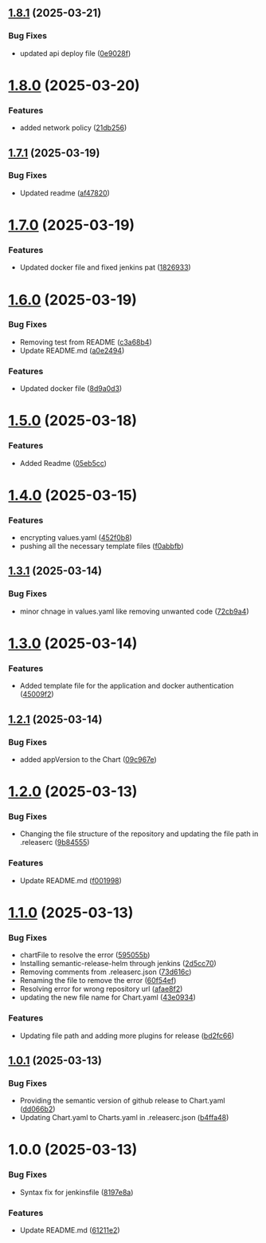 ## [1.8.1](https://github.com/csye7125-sp25-team05/helm-charts/compare/v1.8.0...v1.8.1) (2025-03-21)


### Bug Fixes

* updated api deploy file ([0e9028f](https://github.com/csye7125-sp25-team05/helm-charts/commit/0e9028fc7d363eff94582c78a21e47d31534beba))

# [1.8.0](https://github.com/csye7125-sp25-team05/helm-charts/compare/v1.7.1...v1.8.0) (2025-03-20)


### Features

* added network policy ([21db256](https://github.com/csye7125-sp25-team05/helm-charts/commit/21db256be716da31e370e284b48cd3dc03c93b3d))

## [1.7.1](https://github.com/csye7125-sp25-team05/helm-charts/compare/v1.7.0...v1.7.1) (2025-03-19)


### Bug Fixes

* Updated readme ([af47820](https://github.com/csye7125-sp25-team05/helm-charts/commit/af47820f5ea4888277e1b765d63444696f9edc1f))

# [1.7.0](https://github.com/csye7125-sp25-team05/helm-charts/compare/v1.6.0...v1.7.0) (2025-03-19)


### Features

* Updated docker file and fixed jenkins pat ([1826933](https://github.com/csye7125-sp25-team05/helm-charts/commit/182693365973cfb1007b6563e5c36b6391fe47a5))

# [1.6.0](https://github.com/csye7125-sp25-team05/helm-charts/compare/v1.5.0...v1.6.0) (2025-03-19)


### Bug Fixes

* Removing test from README ([c3a68b4](https://github.com/csye7125-sp25-team05/helm-charts/commit/c3a68b4c780d65a887ae67023c4be646583a4253))
* Update README.md ([a0e2494](https://github.com/csye7125-sp25-team05/helm-charts/commit/a0e2494e60ba6bd3797728550f6fa8f1efb37fd3))


### Features

* Updated docker file ([8d9a0d3](https://github.com/csye7125-sp25-team05/helm-charts/commit/8d9a0d3c4bcabe704619d6177ae8e0d7e12bcb2f))

# [1.5.0](https://github.com/csye7125-sp25-team05/helm-charts/compare/v1.4.0...v1.5.0) (2025-03-18)


### Features

* Added Readme ([05eb5cc](https://github.com/csye7125-sp25-team05/helm-charts/commit/05eb5cc5c7c2b0fae802c16b64e96a896c07f2d9))

# [1.4.0](https://github.com/csye7125-sp25-team05/helm-charts/compare/v1.3.1...v1.4.0) (2025-03-15)


### Features

* encrypting values.yaml ([452f0b8](https://github.com/csye7125-sp25-team05/helm-charts/commit/452f0b859fab4eae8c822d5c6145bc0ad7240d36))
* pushing all the necessary template files ([f0abbfb](https://github.com/csye7125-sp25-team05/helm-charts/commit/f0abbfb9c20ffb501ceb0859c988b6e1b5bdffe3))

## [1.3.1](https://github.com/csye7125-sp25-team05/helm-charts/compare/v1.3.0...v1.3.1) (2025-03-14)


### Bug Fixes

* minor chnage in values.yaml like removing unwanted code ([72cb9a4](https://github.com/csye7125-sp25-team05/helm-charts/commit/72cb9a49f804e2b3f595fe6235c41fbeca0f20be))

# [1.3.0](https://github.com/csye7125-sp25-team05/helm-charts/compare/v1.2.1...v1.3.0) (2025-03-14)


### Features

* Added template file for the application and docker authentication ([45009f2](https://github.com/csye7125-sp25-team05/helm-charts/commit/45009f2be3dff9e7283d85f8f85c917df550740b))

## [1.2.1](https://github.com/csye7125-sp25-team05/helm-charts/compare/v1.2.0...v1.2.1) (2025-03-14)


### Bug Fixes

* added appVersion to the Chart ([09c967e](https://github.com/csye7125-sp25-team05/helm-charts/commit/09c967e32a1a7df78ffc8f4bdad1833e294b0dfa))

# [1.2.0](https://github.com/csye7125-sp25-team05/helm-charts/compare/v1.1.0...v1.2.0) (2025-03-13)


### Bug Fixes

* Changing the file structure of the repository and updating the file path in .releaserc ([9b84555](https://github.com/csye7125-sp25-team05/helm-charts/commit/9b84555e52abcec4dbf470c6cd30a92773fad7cc))


### Features

* Update README.md ([f001998](https://github.com/csye7125-sp25-team05/helm-charts/commit/f001998b910fb89acf38222a16d36f83e6a9512d))

# [1.1.0](https://github.com/csye7125-sp25-team05/helm-charts/compare/v1.0.1...v1.1.0) (2025-03-13)


### Bug Fixes

* chartFile to resolve the error ([595055b](https://github.com/csye7125-sp25-team05/helm-charts/commit/595055b75e00bd1293cd0773bb12497718e66991))
* Installing semantic-release-helm through jenkins ([2d5cc70](https://github.com/csye7125-sp25-team05/helm-charts/commit/2d5cc70dec989a94c4af8dfeb724fbb3b30eb7c0))
* Removing comments  from .releaserc.json ([73d616c](https://github.com/csye7125-sp25-team05/helm-charts/commit/73d616cdf4f57bedb1b8ffa32421afa52b3f1071))
* Renaming the file to remove the error ([60f54ef](https://github.com/csye7125-sp25-team05/helm-charts/commit/60f54efc6839a1e929138dada7b1d0e7fe1294a4))
* Resolving error for wrong repository url ([afae8f2](https://github.com/csye7125-sp25-team05/helm-charts/commit/afae8f2087276506128541d84760706702f90772))
* updating the new file name for Chart.yaml ([43e0934](https://github.com/csye7125-sp25-team05/helm-charts/commit/43e09349a44663d3ea0c0eea291fd1c036dc5d72))


### Features

* Updating file path and adding more plugins for release ([bd2fc66](https://github.com/csye7125-sp25-team05/helm-charts/commit/bd2fc661798d3ded96e9c5c88fef3f334f022f70))

## [1.0.1](https://github.com/csye7125-sp25-team05/helm-charts/compare/v1.0.0...v1.0.1) (2025-03-13)


### Bug Fixes

* Providing the semantic version of github release to Chart.yaml ([dd066b2](https://github.com/csye7125-sp25-team05/helm-charts/commit/dd066b2cfc4e057a10f74cfb5610279dba6a3a5d))
* Updating Chart.yaml to Charts.yaml in .releaserc.json ([b4ffa48](https://github.com/csye7125-sp25-team05/helm-charts/commit/b4ffa48196c24ec728598fedee94308f028c08b6))

# 1.0.0 (2025-03-13)


### Bug Fixes

* Syntax fix for jenkinsfile ([8197e8a](https://github.com/csye7125-sp25-team05/helm-charts/commit/8197e8af0911272f1255ade734a199072b39585d))


### Features

* Update README.md ([61211e2](https://github.com/csye7125-sp25-team05/helm-charts/commit/61211e2e927a54680fb74631e8f28347134c98cb))
